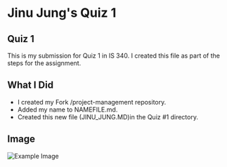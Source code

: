 # Jinu Jung's Quiz 1 

## Quiz 1
This is my submission for Quiz 1 in IS 340.
I created this file as part of the steps for the assignment.

## What I Did
- I created my Fork /project-management repository.
- Added my name to NAMEFILE.md.
- Created this new file (JINU_JUNG.MD)in the Quiz #1 directory.

## Image
![Example Image](https://steemitimages.com/640x0/https://cdn.steemitimages.com/450x450/https://cdn.steemitimages.com/DQmeaC9H7qcgKC7CVfRPG26VBe5Baoasth8DHWbHwByEFmU/33744616_2076889862594494_5752343445783969792_n.jpg)

